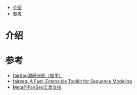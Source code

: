 <!-- START doctoc generated TOC please keep comment here to allow auto update -->
<!-- DON'T EDIT THIS SECTION, INSTEAD RE-RUN doctoc TO UPDATE -->

- [介绍](#%E4%BB%8B%E7%BB%8D)
- [参考](#%E5%8F%82%E8%80%83)

<!-- END doctoc generated TOC please keep comment here to allow auto update -->

# 介绍

# 参考

- [fairSeq源码分析（知乎）](https://zhuanlan.zhihu.com/p/361835267)
- [fairseq: A Fast, Extensible Toolkit for Sequence Modeling](https://aclanthology.org/N19-4009.pdf)
- [Meta的FairSeq工具文档](https://ai.meta.com/tools/fairseq/)